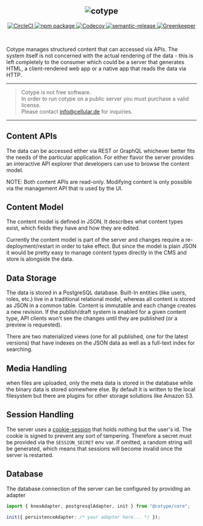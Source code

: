 <h2 align="center">
  <img src="https://cotype.dev/logo.svg" alt="cotype" />
</h2>

<p align="center">
  <a href="https://circleci.com/gh/cotype/core/tree/master">
    <img src="https://circleci.com/gh/cotype/core/tree/master.svg?style=shield" alt="CircleCI">
  </a>
  <a href="https://www.npmjs.com/package/@cotype/core">
    <img src="https://img.shields.io/npm/v/@cotype/core.svg" alt="npm package">
  </a>
  <a href="https://codecov.io/gh/cotype/core/">
    <img src="https://codecov.io/gh/cotype/core/branch/master/graph/badge.svg" alt="Codecov">
  </a>
  <a href="https://github.com/semantic-release/semantic-release">
    <img src="https://img.shields.io/badge/%20%20%F0%9F%93%A6%F0%9F%9A%80-semantic--release-e10079.svg" alt="semantic-release">
  </a>
  <a href="https://greenkeeper.io/">
    <img src="https://badges.greenkeeper.io/cotype/core.svg" alt="Greenkeeper">
  </a>
</p>
<p>&nbsp;</p>

Cotype manages structured content that can accessed via APIs.
The system itself is not concerned with the actual rendering of the data - this is left completely to the consumer which could be a server that generates HTML, a client-rendered web app or a native app that reads the data via HTTP.

---

> Cotype is not free software.  
> In order to run cotype on a public server you must purchase a valid license.  
> Please contact info@cellular.de for inquiries.

---

## Content APIs

The data can be accessed either via REST or GraphQL whichever better fits the needs of the particular application. For either flavor the server provides an interactive API explorer that developers can use to browse the content model.

NOTE: Both content APIs are read-only. Modifying content is only possible via the management API that is used by the UI.

## Content Model

The content model is defined in JSON. It describes what content types exist, which fields they have and how they are edited.

Currently the content model is part of the server and changes require a re-deployment/restart in order to take effect. But since the model is plain JSON it would be pretty easy to manage content types directly in the CMS and store is alongside the data.

## Data Storage

The data is stored in a PostgreSQL database. Built-In entities (like users, roles, etc.) live in a traditional relational model, whereas all content is stored as JSON in a common table. Content is immutable and each change creates a new revision. If the publish/draft system is enabled for a given content type, API clients won't see the changes until they are published (or a preview is requested).

There are two materialized views (one for all published, one for the latest versions) that have indexes on the JSON data as well as a full-text index for searching.

## Media Handling

when files are uploaded, only the meta data is stored in the database while the binary data is stored somewhere else. By default it is written to the local filesystem but there are plugins for other storage solutions like Amazon S3.

## Session Handling

The server uses a [cookie-session](https://github.com/expressjs/cookie-session) that holds nothing but the user's id. The cookie is signed to prevent any sort of tampering. Therefore a secret must be provided via the `SESSION_SECRET` env var. If omitted, a random string will be generated, which means that sessions will become invalid once the server is restarted.

## Database

The database connection of the server can be configured by providing an adapter

```ts
import { knexAdapter, postgresqlAdapter, init } from "@cotype/core";

init({ persistenceAdapter: /* your adapter here... */ });
```

